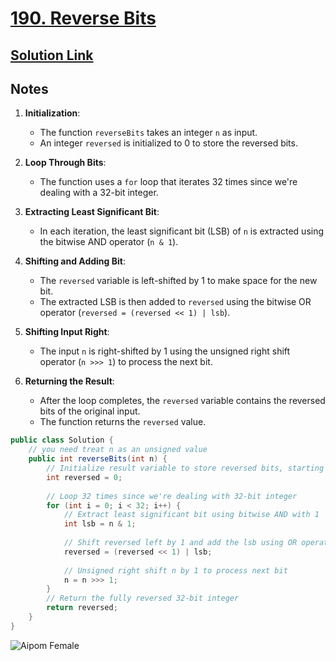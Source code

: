 # [190. Reverse Bits](https://leetcode.com/problems/reverse-bits/)

## [Solution Link](https://leetcode.com/submissions/detail/1550455855/)

## Notes

1. **Initialization**:
   - The function `reverseBits` takes an integer `n` as input.
   - An integer `reversed` is initialized to 0 to store the reversed bits.

2. **Loop Through Bits**:
   - The function uses a `for` loop that iterates 32 times since we're dealing with a 32-bit integer.

3. **Extracting Least Significant Bit**:
   - In each iteration, the least significant bit (LSB) of `n` is extracted using the bitwise AND operator (`n & 1`).

4. **Shifting and Adding Bit**:
   - The `reversed` variable is left-shifted by 1 to make space for the new bit.
   - The extracted LSB is then added to `reversed` using the bitwise OR operator (`reversed = (reversed << 1) | lsb`).

5. **Shifting Input Right**:
   - The input `n` is right-shifted by 1 using the unsigned right shift operator (`n >>> 1`) to process the next bit.

6. **Returning the Result**:
   - After the loop completes, the `reversed` variable contains the reversed bits of the original input.
   - The function returns the `reversed` value.

```java
public class Solution {
    // you need treat n as an unsigned value
    public int reverseBits(int n) {
        // Initialize result variable to store reversed bits, starting at 0
        int reversed = 0;
        
        // Loop 32 times since we're dealing with 32-bit integer
        for (int i = 0; i < 32; i++) {
            // Extract least significant bit using bitwise AND with 1
            int lsb = n & 1;
            
            // Shift reversed left by 1 and add the lsb using OR operation
            reversed = (reversed << 1) | lsb;
            
            // Unsigned right shift n by 1 to process next bit
            n = n >>> 1;
        }
        // Return the fully reversed 32-bit integer
        return reversed;
    }
}
```

![Aipom Female](https://projectpokemon.org/images/normal-sprite/aipom-f.gif)

